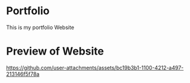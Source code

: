 # Portfolio
This is my portfolio Website


# Preview of Website



https://github.com/user-attachments/assets/bc19b3b1-1100-4212-a497-213146f5f78a

